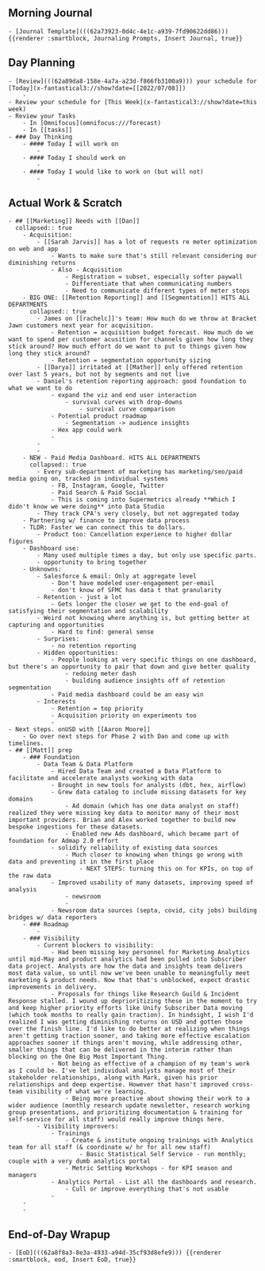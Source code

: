 ## Morning Journal
	- [Journal Template](((62a73923-0d4c-4e1c-a939-7fd90622dd86))) {{renderer :smartblock, Journaling Prompts, Insert Journal, true}}
## Day Planning
	- [Review](((62a89da8-158e-4a7a-a23d-f866fb3100a9))) your schedule for [Today](x-fantastical3://show?date=[[2022/07/08]])
		-
	- Review your schedule for [This Week](x-fantastical3://show?date=this week)
	- Review your Tasks
		- In [Omnifocus](omnifocus:///forecast)
		- In [[tasks]]
	- ### Day Thinking
		- #### Today I will work on
			-
		- #### Today I should work on
			-
		- #### Today I would like to work on (but will not)
			-
## Actual Work & Scratch
	- ## [[Marketing]] Needs with [[Dan]]
	  collapsed:: true
		- Acquisition:
			- [[Sarah Jarvis]] has a lot of requests re meter optimization on web and app
				- Wants to make sure that's still relevant considering our diminishing returns
				- Also - Acquisition
					- Registration = subset, especially softer paywall
					- Differentiate that when communicating numbers
					- Need to communicate different types of meter stops
		- BIG ONE: [[Retention Reporting]] and [[Segmentation]] HITS ALL DEPARTMENTS
		  collapsed:: true
			- James on [[rachelc]]'s team: How much do we throw at Bracket Jawn customers next year for acquisition.
				- Retention = acquisition budget forecast. How much do we want to spend per customer acusition for channels given how long they stick around? How much effort do we want to put to things given how long they stick around?
				- Retention = segmentation opportunity sizing
			- [[Darya]] irritated at [[Mather]] only offered retention over last 5 years, but not by segments and not live
			- Daniel's retention reporting approach: good foundation to what we want to do
				- expand the viz and end user interaction
					- survival curves with drop-downs
						- survival curve comparison
				- Potential product roadmap
					- Segmentation -> audience insights
				- Hex app could work
				-
			-
			-
		- NEW - Paid Media Dashboard. HITS ALL DEPARTMENTS
		  collapsed:: true
			- Every sub-department of marketing has marketing/seo/paid media going on, tracked in individual systems
				- FB, Instagram, Google, Twitter
				- Paid Search & Paid Social
				- This is coming into Supermetrics already **Which I didn't know we were doing** into Data Studio
			- They track CPA's very closely, but not aggregated today
		- Partnering w/ finance to improve data process
		- TLDR: Faster we can connect this to dollars.
			- Product too: Cancellation experience to higher dollar figures
		- Dashboard use:
			- Many used multiple times a day, but only use specific parts.
			- opportunity to bring together
		- Unknowns:
			- Salesforce & email: Only at aggregate level
				- Don't have modeled user-engagement per-email
				- don't know of SFMC has data t that granularity
			- Retention - just a lot
				- Gets longer the closer we get to the end-goal of satisfying their segmentation and scalability
			- Weird not knowing where anything is, but getting better at capturing and opportunities
				- Hard to find: general sense
			- Surprises:
				- no retention reporting
			- Hidden opportunities:
				- People looking at very specific things on one dashboard, but there's an opportunity to pair that down and give better quality
					- redoing meter dash
					- building audience insights off of retention segmentation
				- Paid media dashboard could be an easy win
			- Interests
				- Retention = top priority
				- Acquisition priority on experiments too
				-
	- Next steps. onUSD with [[Aaron Moore]]
		- Go over next steps for Phase 2 with Dan and come up with timelines.
	- ## [[Matt]] prep
		- ### Foundation
			- Data Team & Data Platform
				- Hired Data Team and created a Data Platform to facilitate and accelerate analysts working with data
				- Brought in new tools for analysts (dbt, hex, airflow)
				- Grew data catalog to include missing datasets for key domains
					- Ad domain (which has one data analyst on staff) realized they were missing key data to monitor many of their most important providers. Brian and Alex worked together to build new bespoke ingestions for these datasets.
					- Enabled new Ads dashboard, which became part of foundation for Admap 2.0 effort
				- solidify reliability of existing data sources
					- Much closer to knowing when things go wrong with data and preventing it in the first place
						- NEXT STEPS: turning this on for KPIs, on top of the raw data
				- Improved usability of many datasets, improving speed of analysis
					- newsroom
					-
				- Newsroom data sources (septa, covid, city jobs) building bridges w/ data reporters
		- ### Roadmap
			-
		- ### Visibility
			- Current blockers to visibility:
				- Had been missing key personnel for Marketing Analytics until mid-May and product analytics had been pulled into Subscriber data project. Analysts are how the data and insights team delivers most data value, so until now we've been unable to meaningfully meet marketing & product needs. Now that that's unblocked, expect drastic improvements in delivery.
				- Proposals for things like Research Guild & Incident Response stalled. I wound up deprioritizing these in the moment to try and keep higher priority efforts like Unify Subscriber Data moving (which took months to really gain traction). In hindsight, I wish I'd realized I was getting diminishing returns on USD and gotten those over the finish line. I'd like to do better at realizing when things aren't getting traction sooner, and taking more effective escalation approaches sooner if things aren't moving, while addressing other, smaller things that can be delivered in the interim rather than blocking on the One Big Most Important Thing.
				- Not being as effective of a champion of my team's work as I could be. I've let individual analysts manage most of their stakeholder relationships, along with Mark, given his prior relationships and deep expertise. However that hasn't improved cross-team visibility of what we're learning.
					- Being more proactive about showing their work to a wider audience (monthly research update newsletter, research working group presentations, and prioritizing documentation & training for self-service for all staff) would really improve things here.
			- Visibility improvers:
				- Trainings
					- Create & institute ongoing trainings with Analytics team for all staff (& coordinate w/ hr for all new staff)
						- Basic Statistical Self Service - run monthly; couple with a very dumb analytics portal
					- Metric Setting Workshops - for KPI season and managers
				- Analytics Portal - List all the dashboards and research.
					- Cull or improve everything that's not usable
				-
		-
		-
## End-of-Day Wrapup
	- [EoD](((62a8f8a3-8e3a-4933-a94d-35cf93d8efe9))) {{renderer :smartblock, eod, Insert EoD, true}}